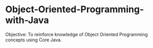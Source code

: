 # Object-Oriented-Programming-with-Java
Objective: To reinforce knowledge of Object Oriented Programming concepts using Core Java. 
